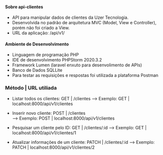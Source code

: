 #### Sobre api-clientes

- API para manipular dados de clientes da Uzer Tecnologia.
- Desenvolvida no padrão de arquitetura MVC (Model, View e Controller), porém não foi criado a View.
- URL da aplicação: /api/v1/

#### Ambiente de Desenvolvimento

- Linguagem de programação PHP
- IDE de desenvolvimento PHPStorm 2020.3.2
- Framework Lumen (laravel enxuto para desenvolimento de APIs)
- Banco de Dados SQLLite
- Para testar as requisições e respostas foi utilizada a plataforma Postman


### Método | URL utiliada

- Listar todos os clientes: GET | /clientes
  --> Exemplo: GET   | localhost:8000/api/v1/clientes

- Inserir novo cliente: POST | /clientes                
  --> Exemplo: POST  | localhost:8000/api/v1/clientes

- Pesquisar um cliente pelo ID: GET | /clientes/:id
  --> Exemplo: GET   | localhost:8000/api/v1/clientes/1
  
- Atualizar informações de um cliente:  PATCH | /clientes/:id
  --> Exemplo: PATCH | localhost:8000/api/v1/clientes/2
